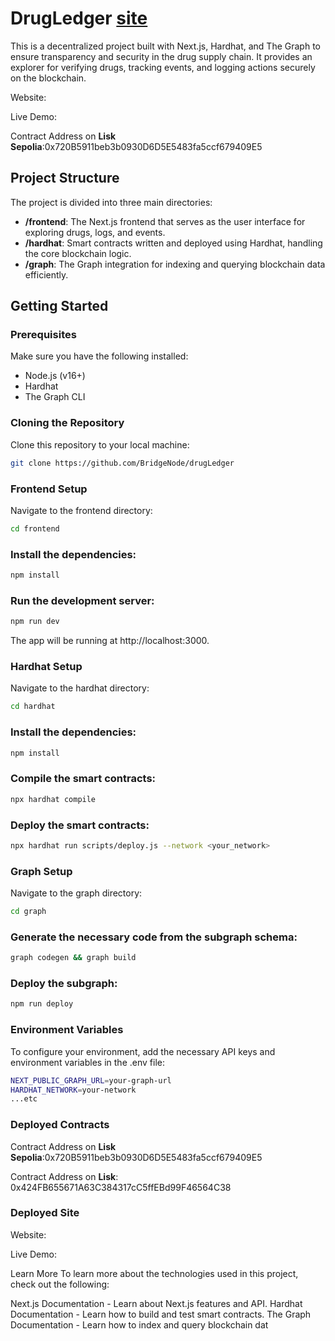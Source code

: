 # DrugLedger [site](https://drug-ledger.vercel.app)

This is a decentralized project built with Next.js, Hardhat, and The Graph to ensure transparency and security in the drug supply chain. It provides an explorer for verifying drugs, tracking events, and logging actions securely on the blockchain.

Website:

Live Demo:

Contract Address on **Lisk Sepolia**:0x720B5911beb3b0930D6D5E5483fa5ccf679409E5


## Project Structure

The project is divided into three main directories:

- **/frontend**: The Next.js frontend that serves as the user interface for exploring drugs, logs, and events.
- **/hardhat**: Smart contracts written and deployed using Hardhat, handling the core blockchain logic.
- **/graph**: The Graph integration for indexing and querying blockchain data efficiently.

## Getting Started

### Prerequisites

Make sure you have the following installed:

- Node.js (v16+)
- Hardhat
- The Graph CLI

### Cloning the Repository

Clone this repository to your local machine:

```bash
git clone https://github.com/BridgeNode/drugLedger
```

### Frontend Setup
Navigate to the frontend directory:

```bash
cd frontend
```

### Install the dependencies:
```bash
npm install
```

### Run the development server:

```bash
npm run dev
```
The app will be running at http://localhost:3000.

### Hardhat Setup
Navigate to the hardhat directory:
```bash
cd hardhat
```

### Install the dependencies:

```bash
npm install
```
### Compile the smart contracts:

```bash
npx hardhat compile
```
### Deploy the smart contracts:

```bash
npx hardhat run scripts/deploy.js --network <your_network>
```

### Graph Setup
Navigate to the graph directory:

```bash
cd graph
```
### Generate the necessary code from the subgraph schema:

```bash
graph codegen && graph build
```

### Deploy the subgraph:

```bash
npm run deploy
```
### Environment Variables
To configure your environment, add the necessary API keys and environment variables in the .env file:

```bash
NEXT_PUBLIC_GRAPH_URL=your-graph-url
HARDHAT_NETWORK=your-network
...etc
```

### Deployed Contracts
Contract Address on **Lisk Sepolia**:0x720B5911beb3b0930D6D5E5483fa5ccf679409E5

Contract Address on **Lisk**: 0x424FB655671A63C384317cC5ffEBd99F46564C38 

### Deployed Site
Website:

Live Demo: 


Learn More
To learn more about the technologies used in this project, check out the following:

Next.js Documentation - Learn about Next.js features and API.
Hardhat Documentation - Learn how to build and test smart contracts.
The Graph Documentation - Learn how to index and query blockchain dat
